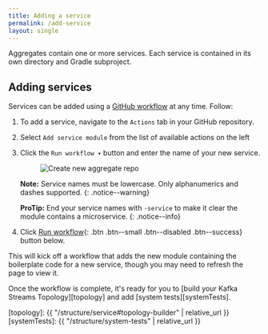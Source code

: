 ```yaml
---
title: Adding a service
permalink: /add-service
layout: single
---
```


Aggregates contain one or more services. Each service is contained in its own directory and Gradle subproject.

## Adding services

Services can be added using a [GitHub workflow][addServiceWf] at any time. Follow:

1. To add a service, navigate to the `Actions` tab in your GitHub repository.
2. Select `Add service module` from the list of available actions on the left
3. Click the `Run workflow ▾` button and enter the name of your new service.
   <figure>
     <img src="{{ '/assets/images/creek-add-service.png' | relative_url }}" alt="Create new aggregate repo">
   </figure>

   **Note:** Service names must be lowercase. Only alphanumerics and dashes supported.
   {: .notice--warning}

   **ProTip:** End your service names with `-service` to make it clear the module contains a microservice.
   {: .notice--info}
4. Click [Run workflow](){: .btn .btn--small .btn--disabled .btn--success} button below.

This will kick off a workflow that adds the new module containing the boilerplate code for a new service, 
though you may need to refresh the page to view it.

Once the workflow is complete, it's ready for you to [build your Kafka Streams Topology][topology] 
and add [system tests][systemTests].

[addServiceWf]: https://github.com/creek-service/aggregate-template/blob/main/.github/workflows/add-service.yml
[topology]: {{ "/structure/service#topology-builder" | relative_url }}
[systemTests]: {{ "/structure/system-tests" | relative_url }}
